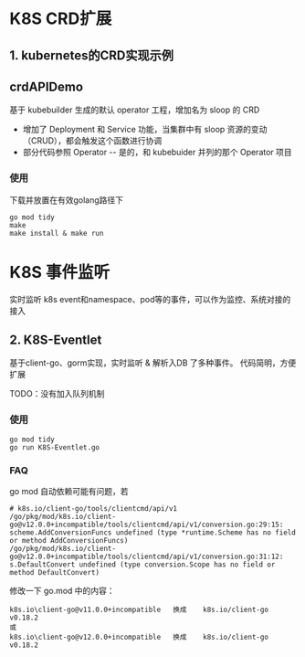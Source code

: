# K8S CRD扩展
## 1. kubernetes的CRD实现示例

## crdAPIDemo
基于 kubebuilder 生成的默认 operator 工程，增加名为 sloop 的 CRD
* 增加了 Deployment 和 Service 功能，当集群中有 sloop 资源的变动（CRUD），都会触发这个函数进行协调
* 部分代码参照 Operator -- 是的，和 kubebuider 并列的那个 Operator 项目

### 使用
下载并放置在有效golang路径下
```
go mod tidy
make
make install & make run
```

# K8S 事件监听
实时监听 k8s event和namespace、pod等的事件，可以作为监控、系统对接的接入

## 2. K8S-Eventlet
基于client-go、gorm实现，实时监听 & 解析入DB 了多种事件。
代码简明，方便扩展

TODO：没有加入队列机制

### 使用
```
go mod tidy
go run K8S-Eventlet.go
```

### FAQ
go mod 自动依赖可能有问题，若

```
# k8s.io/client-go/tools/clientcmd/api/v1
/go/pkg/mod/k8s.io/client-go@v12.0.0+incompatible/tools/clientcmd/api/v1/conversion.go:29:15: scheme.AddConversionFuncs undefined (type *runtime.Scheme has no field or method AddConversionFuncs)
/go/pkg/mod/k8s.io/client-go@v12.0.0+incompatible/tools/clientcmd/api/v1/conversion.go:31:12: s.DefaultConvert undefined (type conversion.Scope has no field or method DefaultConvert)
```

修改一下 go.mod 中的内容：
```
k8s.io\client-go@v11.0.0+incompatible   换成    k8s.io/client-go v0.18.2
或
k8s.io\client-go@v12.0.0+incompatible   换成    k8s.io/client-go v0.18.2
```
```
